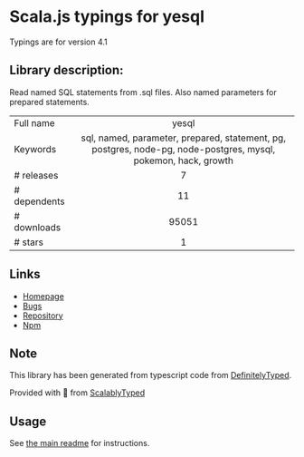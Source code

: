 
# Scala.js typings for yesql

Typings are for version 4.1

## Library description:
Read named SQL statements from .sql files. Also named parameters for prepared statements.

|                    |                 |
| ------------------ | :-------------: |
| Full name          | yesql |
| Keywords           | sql, named, parameter, prepared, statement, pg, postgres, node-pg, node-postgres, mysql, pokemon, hack, growth |
| # releases         | 7 |
| # dependents       | 11 |
| # downloads        | 95051 |
| # stars            | 1 |

## Links
- [Homepage](https://github.com/pihvi/yesql#readme)
- [Bugs](https://github.com/pihvi/yesql/issues)
- [Repository](https://github.com/pihvi/yesql)
- [Npm](https://www.npmjs.com/package/yesql)
    


## Note
This library has been generated from typescript code from [DefinitelyTyped](https://definitelytyped.org).

Provided with :purple_heart: from [ScalablyTyped](https://github.com/oyvindberg/ScalablyTyped)

## Usage
See [the main readme](../../readme.md) for instructions.


